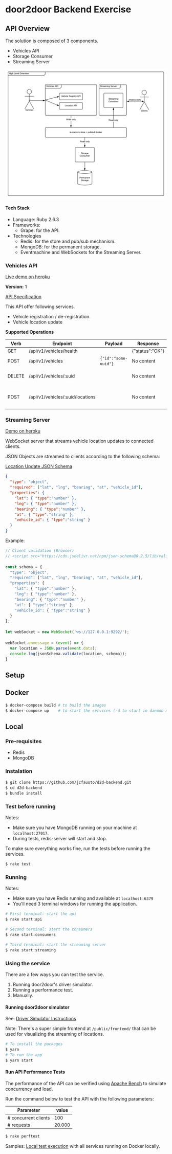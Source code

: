 # door2door Backend Exercise

## API Overview

The solution is composed of 3 components.

- Vehicles API
- Storage Consumer
- Streaming Server

![alt text](support/solution-overview.png)

#### Tech Stack

- Language: Ruby 2.6.3
- Frameworks:
	- Grape: for the API.
- Technologies
	- Redis: for the store and pub/sub mechanism.
	- MongoDB: for the permanent storage.
	- Eventmachine and WebSockets for the Streaming Server.

### Vehicles API

[Live demo on heroku](https://d2d-backend-api.herokuapp.com)

**Version:** 1

[API Specification](https://d2d-backend-api.herokuapp.com)

This API offer following services.

- Vehicle registration / de-registration.
- Vehicle location update

**Supported Operations**

| Verb | Endpoint | Payload | Response | Description |
| -----------| --------------|----|----|------------ |
| GET | /api/v1/vehicles/health || {"status":"OK"} | Healthcheck |
| POST | /api/v1/vehicles	| ```{"id":"some-uuid"}``` | No content | Registers a vehicle |
| DELETE | /api/v1/vehicles/:uuid	|| No content | De-registers a vehicle |
| POST | /api/v1/vehicles/:uuid/locations	|| No content | Receive vehicle location updates |

### Streaming Server

[Demo on heroku](https://d2d-backend-streaming-server.herokuapp.com)

WebSocket server that streams vehicle location updates to connected clients.

JSON Objects are streamed to clients according to the following schema:

[Location Update JSON Schema](spec/support/api/schemas/location_update.json)

```json
{
  "type": "object",
  "required": ["lat", "lng", "bearing", "at", "vehicle_id"],
  "properties": {
    "lat": { "type":"number" },
    "lng": { "type":"number" },
    "bearing": { "type":"number" },
    "at": { "type":"string" },
    "vehicle_id": { "type":"string" }
  }
}
```

Example:

```javascript
// Client validation (Browser)
// <script src="https://cdn.jsdelivr.net/npm/json-schema@0.2.5/lib/validate.min.js"></script>

const schema = {
  "type": "object",
  "required": ["lat", "lng", "bearing", "at", "vehicle_id"],
  "properties": {
    "lat": { "type":"number" },
    "lng": { "type":"number" },
    "bearing": { "type":"number" },
    "at": { "type":"string" },
    "vehicle_id": { "type":"string" }
  }
};

let webSocket = new WebSocket('ws://127.0.0.1:9292/');

webSocket.onmessage = (event) => {
  var location = JSON.parse(event.data);
  console.log(jsonSchema.validate(location, schema));
}
```


## Setup

## Docker

```bash
$ docker-compose build # to build the images
$ docker-compose up    # to start the services (-d to start in daemon mode)
```

## Local

### Pre-requisites
- Redis
- MongoDB

### Instalation

```bash
$ git clone https://github.com/jcfausto/d2d-backend.git
$ cd d2d-backend
$ bundle install
```

### Test before running

Notes:
- Make sure you have MongoDB running on your machine at ```localhost:27017```.
- During tests, redis-server will start and stop.


To make sure everything works fine, run the tests before running the services.

```bash
$ rake test
```

### Running

Notes:
- Make sure you have Redis running and available at ```localhost:6379```
- You'll need 3 terminal windows for running the application.

```bash
# First terminal: start the api
$ rake start:api
```

```bash
# Second terminal: start the consumers
$ rake start:consumers
```

```bash
# Third terminal: start the streaming server
$ rake start:streaming
```

### Using the service

There are a few ways you can test the service.

1. Running door2door's driver simulator.
2. Running a performance test.
3. Manually.

#### Running door2door simulator
See: [Driver Simulator Instructions](https://github.com/door2door-io/d2d-code-challenges/tree/master/resources/driver-simulator)

Note: There's a super simple frontend at ```/public/frontend/``` that can be used for visualizing the streaming of locations.

```bash
# To install the packages
$ yarn
# To run the app
$ yarn start
```

#### Run API Performance Tests

The performance of the API can be verified using [Apache Bench](https://httpd.apache.org/docs/2.4/programs/ab.html) to simulate concurrency and load.

Run the command below to test the API with the following parameters:

|Parameter            |value  |
|---------------------|-------|
|# concurrent clients |100    |
|# requests           |20.000 |

```bash
$ rake perftest
```

Samples:
[Local test execution](support/performance-tests-running-on-docker-local-machine.png) with all services running on Docker locally.
